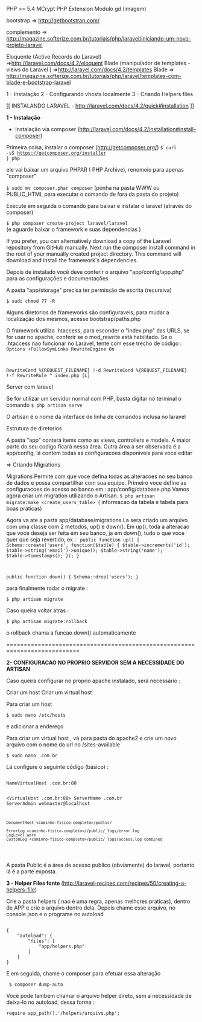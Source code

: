 PHP >= 5.4
MCrypt PHP Extension
Modulo gd (imagem)


bootstrap => http://getbootstrap.com/

complemento => http://magazine.softerize.com.br/tutoriais/php/laravel/iniciando-um-novo-projeto-laravel

Eloquente (Active Records do Laravel) =>http://laravel.com/docs/4.2/eloquent
Blade (manipulador de templates -views do Laravel ) =>http://laravel.com/docs/4.2/templates
Blade => http://magazine.softerize.com.br/tutoriais/php/laravel/templates-com-blade-e-bootstrap-laravel


1 - Instalação
2 - Configurando vhosts localmente
3 - Criando Helpers files


[[ INSTALANDO LARAVEL - http://laravel.com/docs/4.2/quick#installation ]]

<strong>1 - Instalação</strong>

- Instalação via composer (http://laravel.com/docs/4.2/installation#install-composer)

Primeira coisa, instalar o composer (http://getcomposer.org/)
<code>$ curl -sS https://getcomposer.org/installer | php</code>

ele vai baixar um arquivo PHPAR ( PHP Archive), renomeio para apenas "composer"

<code>$ sudo mv composer.phar composer</code> (ponha na pasta WWW ou PUBLIC_HTML para executar o comando de fora da pasta do projeto)

Execute em seguida o comando para baixar e instalar o laravel (através do composer)

<code>$ php composer create-project laravel/laravel <primeiro-laravel></code> (e aguarde baixar o framework e suas dependencias )

If you prefer, you can alternatively download a copy of the Laravel repository from GitHub manually. Next run the composer install command in the root of your manually created project directory. This command will download and install the framework's dependencies.

Depois de instalado você deve conferir o arquivo "app/config/app.php" para as configurações e documentações

A pasta "app/storage" precisa ter permissão de escrita (recursiva)

<code>$ sudo chmod 77 -R <pasta storage></code>

Alguns diretorios de frameworks são configuraveis, para mudar a localização dos mesmos, acesse bootstrap/paths.php

O framework utiliza .htaccess, para esconder o "index.php" das URLS, se for usar no apache, conferir se o mod_rewrite está habilitado.
Se o .htaccess nao funcionar no Laravel, tente com esse trecho de código :
<code>
Options +FollowSymLinks
RewriteEngine On

RewriteCond %{REQUEST_FILENAME} !-d
RewriteCond %{REQUEST_FILENAME} !-f
RewriteRule ^ index.php [L]
</code>

Server com laravel

Se for utilizar um  servidor normal com PHP, basta digitar no terminal o comando 
<code>$ php artisan serve</code>

O artisan é o nome da interface de linha de comandos inclusa no laravel

Estrutura de diretorios

A pasta "app" conterá items como as views, controllers e models. A maior parte do seu codigo ficará nessa área.
Outra área a ser observada é a app/config, lá contem todas as configuracoes disponiveis para voce editar

=> Criando Migrations

Migrations Permite com que voce defina todas as alteracoes no seu banco de dados e possa compartilhar com sua equipe.
Primeiro voce define as configuracoes de acesso ao banco em : app/config/database.php
Vamos agora criar um migration utilizando o Artisan.
<code>$ php artisan migrate:make <create_users_table> </code>( informacao da tabela e tabela para boas praticas)

Agora va ate a pasta  app/database/migrations
La sera criado um arquivo com uma classe com 2 metodos, up() e down().
Em up(), toda a alteracao que voce deseja ser feita em seu banco, ja em down(), tudo o que voce quer que seja revertido, ex : 
<code>
public function up()
{
    Schema::create('users', function($table)
    {
        $table->increments('id');
        $table->string('email')->unique();
        $table->string('name');
        $table->timestamps();
    });
}

public function down()
{
    Schema::drop('users');
}
</code>

para finalmente rodar o migrate :

<code>$ php artisan migrate</code>

Caso queira voltar atras :

<code>$ php artisan migrate:rollback</code> 

o rollback chama a funcao down() automaticamente


===========================================================================

<strong> 2- CONFIGURACAO NO PROPRIO SERVIDOR SEM A NECESSIDADE DO ARTISAN</strong>

Caso queira configurar no proprio apache instalado, será necessário :

Criar um host
Criar um virtual host

Para criar um host

<code>$ sudo nano /etc/hosts </code>

e adicionar a endereço

Para criar um virtual host , vá para pasta do apache2 e crie um novo arquivo com o nome da url no /sites-available

<code>$ sudo nano <url>.com.br</code>

Lá configure o seguinte código (básico) :

<code>
NameVirtualHost <url>.com.br:80

<VirtualHost <url>.com.br:80>
    ServerName      <url>.com.br
    ServerAdmin webmaster@localhost

    DocumentRoot <caminho-fisico-completo>/public/

    ErrorLog <caminho-fisico-completo>//public/_logs/error.log
    LogLevel warn
    CustomLog <caminho-fisico-completo>/public/_logs/access.log combined
</VirtualHost>
</code>

A pasta Public é a área de acesso publico (obviamente) do laravel, portanto lá é a parte exposta.


<strong>3 - Helper Files fonte </strong> (http://laravel-recipes.com/recipes/50/creating-a-helpers-file)

Crie a pasta helpers ( nao é uma regra, apenas melhores praticas), dentro de APP e crie o arquivo dentro dela.
Depois chame esse arquivo, no console.json e o programe no autoload

<code>
{
    "autoload": {
        "files": [
            "app/helpers.php"
        ]
    }
}
</code>

E em seguida, chame o composer para efetuar essa alteração

<code> $ composer dump-auto </code>

Você pode tambem chamar o arquivo helper direto, sem a necessidade de deixa-lo no autoload, dessa forma :

<code>require app_path().'/helpers/arquivo.php';</code>


